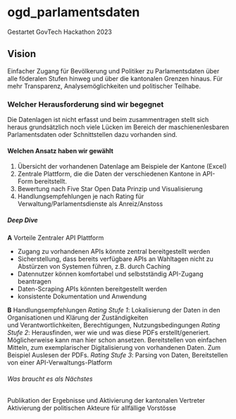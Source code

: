 # ogd_parlamentsdaten
Gestartet GovTech Hackathon 2023

## Vision
Einfacher Zugang für Bevölkerung und Politiker zu Parlamentsdaten über alle föderalen Stufen hinweg und über die kantonalen Grenzen hinaus. Für mehr Transparenz, Analysemöglichkeiten und politischer Teilhabe. 

### Welcher Herausforderung sind wir begegnet
Die Datenlagen ist nicht erfasst und beim zusammentragen stellt sich heraus grundsätzlich noch viele Lücken im Bereich der maschienenlesbaren Parlamentsdaten oder Schnittstellen dazu vorhanden sind. 

#### Welchen Ansatz haben wir gewählt
1. Übersicht der vorhandenen Datenlage am Beispiele der Kantone (Excel)
2. Zentrale Plattform, die die Daten der verschiedenen Kantone in API-Form bereitstellt.
3. Bewertung nach Five Star Open Data Prinzip und Visualisierung
4. Handlungsempfehlungen je nach Rating für Verwaltung/Parlamentsdienste als Anreiz/Anstoss

##### Deep Dive 
**A** Vorteile Zentraler API Plattform
- Zugang zu vorhandenen APIs könnte zentral bereitgestellt werden
- Sicherstellung, dass bereits verfügbare APIs an Wahltagen nicht zu Abstürzen von Systemen führen, z.B. durch Caching
- Datennutzer können komfortabel und selbstständig API-Zugang beantragen
- Daten-Scraping APIs könnten bereitgestellt werden
- konsistente Dokumentation und Anwendung

**B** Handlungsempfehlungen
_Rating Stufe 1_: Lokalisierung der Daten in den Organisationen und Klärung der Zuständigkeiten   
                und Verantwortlichkeiten, Berechtigungen, Nutzungsbedingungen
_Rating Stufe 2_: Herausfinden, wer wie und was diese PDFs erstellt/generiert. Möglicherweise kann 
                man hier schon ansetzen. Bereitstellen von einfachen Mitteln, zum exemplarischer                 Digitalisierung von vorhandenen Daten. Zum Beispiel Auslesen der PDFs. 
_Rating Stufe 3_: Parsing von Daten, Bereitstellen von einer API-Verwaltungs-Platform

###### Was braucht es als Nächstes
Publikation der Ergebnisse und Aktivierung der kantonalen Vertreter
Aktivierung der politischen Akteure für allfällige Vorstösse


